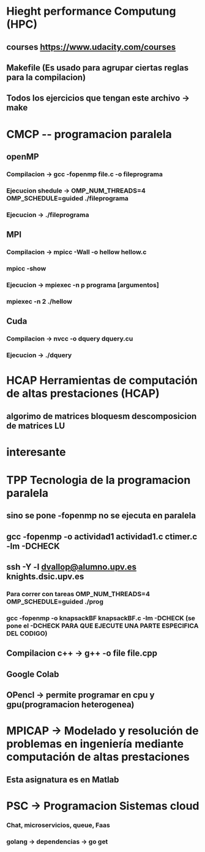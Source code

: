 # Hieght performance Computung (HPC)
## courses https://www.udacity.com/courses
## Makefile (Es usado para agrupar ciertas reglas para la compilacion)
## Todos los ejercicios que tengan este archivo -> make 

# CMCP -- programacion paralela
##    openMP
###     Compilacion -> gcc -fopenmp file.c -o fileprograma
###     Ejecucion shedule -> OMP_NUM_THREADS=4 OMP_SCHEDULE=guided ./fileprograma
###     Ejecucion -> ./fileprograma

##     MPI
###      Compilacion -> mpicc -Wall -o hellow hellow.c
###     mpicc -show
###     Ejecucion -> mpiexec -n p programa [argumentos]
###    mpiexec -n 2 ./hellow

##     Cuda
###       Compilacion -> nvcc -o dquery dquery.cu
###       Ejecucion   -> ./dquery

# HCAP Herramientas de computación de altas prestaciones (HCAP)
## algorimo de matrices  bloquesm descomposicion de matrices LU

# interesante 

# TPP Tecnologia de la programacion paralela
## sino se pone -fopenmp no se ejecuta en paralela
## gcc -fopenmp -o actividad1 actividad1.c ctimer.c -lm -DCHECK
## ssh -Y -l dvallop@alumno.upv.es knights.dsic.upv.es
### Para correr con tareas OMP_NUM_THREADS=4 OMP_SCHEDULE=guided ./prog
### gcc -fopenmp -o knapsackBF knapsackBF.c -lm -DCHECK (se pone el -DCHECK PARA QUE EJECUTE UNA PARTE ESPECIFICA DEL CODIGO)
## Compilacion c++ -> g++ -o file file.cpp
## Google Colab
## OPencl -> permite programar en cpu y gpu(programacion heterogenea)

# MPICAP -> Modelado y resolución de problemas en ingeniería mediante computación de altas prestaciones
## Esta asignatura es en Matlab

# PSC -> Programacion Sistemas cloud
### Chat, microservicios, queue, Faas
### golang -> dependencias -> go get    